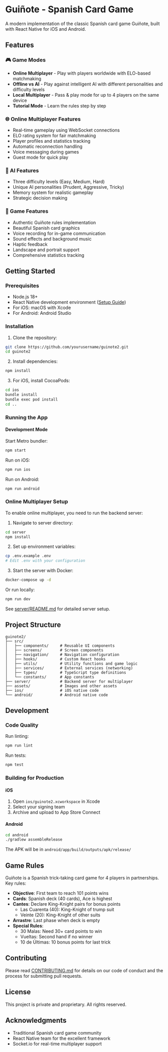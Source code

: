 # Guiñote - Spanish Card Game

A modern implementation of the classic Spanish card game Guiñote, built with React Native for iOS and Android.

## Features

### 🎮 Game Modes

- **Online Multiplayer** - Play with players worldwide with ELO-based matchmaking
- **Offline vs AI** - Play against intelligent AI with different personalities and difficulty levels
- **Local Multiplayer** - Pass & play mode for up to 4 players on the same device
- **Tutorial Mode** - Learn the rules step by step

### 🌐 Online Multiplayer Features

- Real-time gameplay using WebSocket connections
- ELO rating system for fair matchmaking
- Player profiles and statistics tracking
- Automatic reconnection handling
- Voice messaging during games
- Guest mode for quick play

### 🤖 AI Features

- Three difficulty levels (Easy, Medium, Hard)
- Unique AI personalities (Prudent, Aggressive, Tricky)
- Memory system for realistic gameplay
- Strategic decision making

### 🎯 Game Features

- Authentic Guiñote rules implementation
- Beautiful Spanish card graphics
- Voice recording for in-game communication
- Sound effects and background music
- Haptic feedback
- Landscape and portrait support
- Comprehensive statistics tracking

## Getting Started

### Prerequisites

- Node.js 18+
- React Native development environment ([Setup Guide](https://reactnative.dev/docs/set-up-your-environment))
- For iOS: macOS with Xcode
- For Android: Android Studio

### Installation

1. Clone the repository:

```bash
git clone https://github.com/yourusername/guinote2.git
cd guinote2
```

2. Install dependencies:

```bash
npm install
```

3. For iOS, install CocoaPods:

```bash
cd ios
bundle install
bundle exec pod install
cd ..
```

### Running the App

#### Development Mode

Start Metro bundler:

```bash
npm start
```

Run on iOS:

```bash
npm run ios
```

Run on Android:

```bash
npm run android
```

### Online Multiplayer Setup

To enable online multiplayer, you need to run the backend server:

1. Navigate to server directory:

```bash
cd server
npm install
```

2. Set up environment variables:

```bash
cp .env.example .env
# Edit .env with your configuration
```

3. Start the server with Docker:

```bash
docker-compose up -d
```

Or run locally:

```bash
npm run dev
```

See [server/README.md](server/README.md) for detailed server setup.

## Project Structure

```
guinote2/
├── src/
│   ├── components/     # Reusable UI components
│   ├── screens/        # Screen components
│   ├── navigation/     # Navigation configuration
│   ├── hooks/          # Custom React hooks
│   ├── utils/          # Utility functions and game logic
│   ├── services/       # External services (networking)
│   ├── types/          # TypeScript type definitions
│   └── constants/      # App constants
├── server/             # Backend server for multiplayer
├── assets/             # Images and other assets
├── ios/                # iOS native code
└── android/            # Android native code
```

## Development

### Code Quality

Run linting:

```bash
npm run lint
```

Run tests:

```bash
npm test
```

### Building for Production

#### iOS

1. Open `ios/guinote2.xcworkspace` in Xcode
2. Select your signing team
3. Archive and upload to App Store Connect

#### Android

```bash
cd android
./gradlew assembleRelease
```

The APK will be in `android/app/build/outputs/apk/release/`

## Game Rules

Guiñote is a Spanish trick-taking card game for 4 players in partnerships. Key rules:

- **Objective**: First team to reach 101 points wins
- **Cards**: Spanish deck (40 cards), Ace is highest
- **Cantes**: Declare King-Knight pairs for bonus points
  - Las Cuarenta (40): King-Knight of trump suit
  - Veinte (20): King-Knight of other suits
- **Arrastre**: Last phase when deck is empty
- **Special Rules**:
  - 30 Malas: Need 30+ card points to win
  - Vueltas: Second hand if no winner
  - 10 de Últimas: 10 bonus points for last trick

## Contributing

Please read [CONTRIBUTING.md](CONTRIBUTING.md) for details on our code of conduct and the process for submitting pull requests.

## License

This project is private and proprietary. All rights reserved.

## Acknowledgments

- Traditional Spanish card game community
- React Native team for the excellent framework
- Socket.io for real-time multiplayer support
